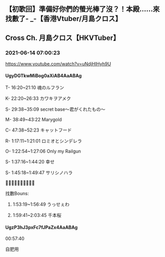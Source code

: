 ## 【初歌回】準備好你們的螢光棒了沒？！本殿……來找數了- _-【香港Vtuber/月島クロス】
## Cross Ch. 月島クロス【HKVTuber】
### 2021-06-14 07:00:23
https://www.youtube.com/watch?v=uNdjHlHyh9U
#### UgyDGTkwMiBog0aXiAB4AaABAg
T- 16:20~21:10 魂のルフラン

K- 22:20~26:33 カワキヲアメク 

S- 29:38~35:09 secret base～君がくれたもの～

M- 38:49~43:22 Marygold



C- 47:38~52:23 キャットフード

R- 1:17:11~1:21:01 ロミオとシンデレラ

O- 1:22:54~1:27:06 Only my Railgun

S- 1:37:16~1:44:20 幸せ 

S- 1:45:18~1:49:47 サリシノハラ 

​💛💜​💛💜​💛💜​💛💜​💛💜

找數Bouns:

1. 1:53:19~1:56:49 うっせぇわ 

2. 1:59:41~2:03:45 千本桜

#### UgzP3hJ3pxFc7fJPaZx4AaABAg
00:57:40

自肥用

